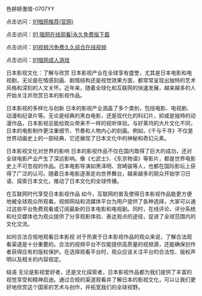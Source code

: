 色婷婷激情-0707YY

点击访问：<a href="https://vassv.pages.dev/">91暗网推荐(官网)</a>

点击访问：<a href="https://gsd-agv.pages.dev/">91 暗网在线观看|永久免费版下载</a>

点击访问：<a href="https://gda-c7m.pages.dev/">91视频污免费久久综合在线视频</a>

点击访问：<a href="https://tfda.pages.dev/">91暗网成人游戏</a>

日本影视文化：了解与欣赏
日本影视产业在全球享有盛誉，尤其是日本电影和电视剧，无论是在情感刻画、剧情结构还是视觉效果方面，都常常呈现出独特的艺术风格和深刻的人文关怀。近年来，随着全球化和互联网的快速发展，越来越多的人开始关注并欣赏日本的影视作品。

日本影视的多样化与创新
日本的影视产业涵盖了多个类别，包括电影、电视剧、动漫和纪录片等。无论是经典的黑白电影，还是现代化的科幻片，抑或是独特的动漫作品，日本影视总能给观众带来不一样的视听体验。与好莱坞的大片文化不同，日本的电影制作更注重细节、节奏和人物内心的刻画。例如，《千与千寻》不仅是世界动画史上的一部经典，它还展现了日本文化中的神秘和奇幻元素。

日本影视文化对世界的影响
日本的影视作品不仅在国内取得了巨大的成功，还对全球电影产业产生了深远影响。像《七武士》、《东京物语》等影片，都是世界电影史上不可忽视的作品。日本电影导演如黑泽明、宫崎骏等人，也都在国际影坛上获得了广泛的认可。随着日本电影逐渐走向世界舞台，越来越多的观众开始学习日语、探索日本文化，推动了日本文化的全球传播。

在互联网时代享受日本影视作品
如今，互联网的普及使得日本影视作品能更方便地被全球观众所观看。视频网站和流媒体平台为用户提供了各种选择，大家可以通过这些平台免费观看或订阅最新的日本电影和电视剧。同时，在线评论、评分系统和社交媒体也为观众提供了分享观影体验、表达观点的途径，促进了全球范围内的文化交流。

如何合法合规地观看日本影视
对于热衷于日本影视作品的观众来说，了解合法观看渠道是十分重要的。合法的视频平台不仅能提供高质量的视频源，还能确保创作者获得应有的版权保护。在选择观看平台时，观众应该关注平台的合法性、版权声明以及相关的内容规定。

结语
无论是影视爱好者，还是文化探索者，日本影视作品都为我们提供了丰富的视觉享受和精神启迪。通过合规的渠道观看并了解日本的影视文化，可以让我们更好地欣赏这个国家的艺术与创作，并拓宽我们的全球视野。

<span style="display:none;">[Canonical link]( https://github.com/na20250707/na20250707 ）</span>
